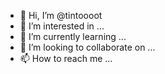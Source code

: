 - 👋 Hi, I’m @tintoooot
- 👀 I’m interested in ...
- 🌱 I’m currently learning ...
- 💞️ I’m looking to collaborate on ...
- 📫 How to reach me ...

<!---
tintoooot/tintoooot is a ✨ special ✨ repository because its `README.md` (this file) appears on your GitHub profile.
You can click the Preview link to take a look at your changes.
--->
